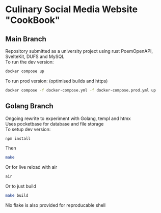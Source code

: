 # Culinary Social Media Website "CookBook"

## Main Branch
Repository submitted as a university project using rust PoemOpenAPI, SvelteKit, DUFS and MySQL<br>
To run the dev version:
```bash
docker compose up
```
To run prod version: (optimised builds and https)
```bash
docker compose -f docker-compose.yml -f docker-compose.prod.yml up
```

## Golang Branch
Ongoing rewrite to experiment with Golang, templ and htmx<br>
Uses pocketbase for database and file storage<br>
To setup dev version:
```bash
npm install
```
Then
```bash
make
```
Or for live reload with air
```bash
air
```
Or to just build
```bash
make build
```
Nix flake is also provided for reproducable shell
